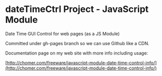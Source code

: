 # dateTimeCtrl Project - JavaScript Module
Date Time GUI Control for web pages (as a JS Module)

Committed under gh-pages branch so we can use Github like a CDN.

Documentation page on my web site with more info including usage:

   [http://chomer.com/freeware/javascript-module-date-time-control-info/](http://chomer.com/freeware/javascript-module-date-time-control-info/)
